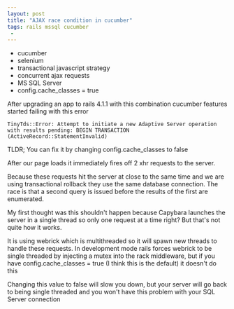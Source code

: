 ```yaml
---
layout: post
title: "AJAX race condition in cucumber"
tags: rails mssql cucumber
 -
---
```


* cucumber
* selenium
* transactional javascript strategy
* concurrent ajax requests
* MS SQL Server
* config.cache_classes = true

After upgrading an app to rails 4.1.1 with this combination cucumber features started failing with this error

```
TinyTds::Error: Attempt to initiate a new Adaptive Server operation with results pending: BEGIN TRANSACTION (ActiveRecord::StatementInvalid)
```

TLDR; You can fix it by changing config.cache_classes to false

After our page loads it immediately fires off 2 xhr requests to the server.

Because these requests hit the server at close to the same time and we are using 
transactional rollback they use the same database connection. The race is that
a second query is issued before the results of the first are enumerated.

My first thought was this shouldn't happen because Capybara launches the server in 
a single thread so only one request at a time right? But that's not quite how it
works.

It is using webrick which is multithreaded so it will spawn new threads to handle 
these requests. In development mode rails forces webrick to be single threaded
by injecting a mutex into the rack middleware, but if you have config.cache_classes = true
(I think this is the default) it doesn't do this 

Changing this value to false will slow you down, but your server will go back to being
single threaded and you won't have this problem with your SQL Server connection
